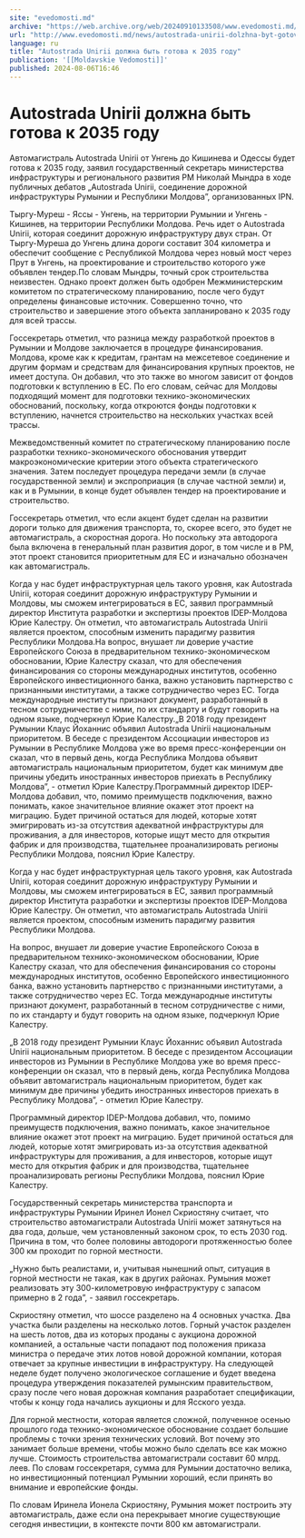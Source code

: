 ```yaml
---
site: "evedomosti.md"
archive: "https://web.archive.org/web/20240910133508/www.evedomosti.md/news/autostrada-unirii-dolzhna-byt-gotova-k-2035-godu"
url: "http://www.evedomosti.md/news/autostrada-unirii-dolzhna-byt-gotova-k-2035-godu"
language: ru
title: "Autostrada Unirii должна быть готова к 2035 году"
publication: '[[Moldavskie Vedomosti]]'
published: 2024-08-06T16:46
---
```


# Autostrada Unirii должна быть готова к 2035 году

Автомагистраль Autostrada Unirii от Унгень до Кишинева и Одессы будет готова к 2035 году, заявил государственный секретарь министерства инфраструктуры и регионального развития РМ Николай Мындра в ходе публичных дебатов „Autostrada Unirii, соединение дорожной инфраструктуры Румынии и Республики Молдова”, организованных IPN.

Тыргу-Муреш - Яссы - Унгень, на территории Румынии и Унгень - Кишинев, на территории Республики Молдова. Речь идет о Autostrada Unirii, которая соединит дорожную инфраструктуру двух стран. От Тыргу-Муреша до Унгень длина дороги составит 304 километра и обеспечит сообщение с Республикой Молдова через новый мост через Прут в Унгень, на проектирование и строительство которого уже объявлен тендер.По словам Мындры, точный срок строительства неизвестен. Однако проект должен быть одобрен Межминистерским комитетом по стратегическому планированию, после чего будут определены финансовые источник. Совершенно точно, что строительство и завершение этого объекта запланировано к 2035 году для всей трассы.

Госсекретарь отметил, что разница между разработкой проектов в Румынии и Молдове заключается в процедуре финансирования. Молдова, кроме как к кредитам, грантам на межсетевое соединение и другим формам и средствам для финансирования крупных проектов, не имеет доступа. Он добавил, что это также во многом зависит от фондов подготовки к вступлению в ЕС. По его словам, сейчас для Молдовы подходящий момент для подготовки технико-экономических обоснований, поскольку, когда откроются фонды подготовки к вступлению, начнется строительство на нескольких участках всей трассы.

Межведомственный комитет по стратегическому планированию после разработки технико-экономического обоснования утвердит макроэкономические критерии этого объекта стратегического значения. Затем последует процедура передачи земли (в случае государственной земли) и экспроприация (в случае частной земли) и, как и в Румынии, в конце будет объявлен тендер на проектирование и строительство.

Госсекретарь отметил, что если акцент будет сделан на развитии дороги только для движения транспорта, то, скорее всего, это будет не автомагистраль, а скоростная дорога. Но поскольку эта автодорога была включена в генеральный план развития дорог, в том числе и в РМ, этот проект становится приоритетным для ЕС и изначально обозначен как автомагистраль.

Когда у нас будет инфраструктурная цель такого уровня, как Autostrada Unirii, которая соединит дорожную инфраструктуру Румынии и Молдовы, мы сможем интегрироваться в ЕС, заявил программный директор Института разработки и экспертизы проектов IDEP-Молдова Юрие Калестру. Он отметил, что автомагистраль Autostrada Unirii является проектом, способным изменить парадигму развития Республики Молдова.На вопрос, внушает ли доверие участие Европейского Союза в предварительном технико-экономическом обосновании, Юрие Калестру сказал, что для обеспечения финансирования со стороны международных институтов, особенно Европейского инвестиционного банка, важно установить партнерство с признанными институтами, а также сотрудничество через ЕС. Тогда международные институты признают документ, разработанный в тесном сотрудничестве с ними, по их стандарту и будут говорить на одном языке, подчеркнул Юрие Калестру.„В 2018 году президент Румынии Клаус Йоханнис объявил Autostrada Unirii национальным приоритетом. В беседе с президентом Ассоциации инвесторов из Румынии в Республике Молдова уже во время пресс-конференции он сказал, что в первый день, когда Республика Молдова объявит автомагистраль национальным приоритетом, будет как минимум две причины убедить иностранных инвесторов приехать в Республику Молдоваˮ, - отметил Юрие Калестру.Программный директор IDEP-Молдова добавил, что, помимо преимуществ подключения, важно понимать, какое значительное влияние окажет этот проект на миграцию. Будет причиной остаться для людей, которые хотят эмигрировать из-за отсутствия адекватной инфраструктуры для проживания, а для инвесторов, которые ищут место для открытия фабрик и для производства, тщательнее проанализировать регионы Республики Молдова, пояснил Юрие Калестру.

Когда у нас будет инфраструктурная цель такого уровня, как Autostrada Unirii, которая соединит дорожную инфраструктуру Румынии и Молдовы, мы сможем интегрироваться в ЕС, заявил программный директор Института разработки и экспертизы проектов IDEP-Молдова Юрие Калестру. Он отметил, что автомагистраль Autostrada Unirii является проектом, способным изменить парадигму развития Республики Молдова.

На вопрос, внушает ли доверие участие Европейского Союза в предварительном технико-экономическом обосновании, Юрие Калестру сказал, что для обеспечения финансирования со стороны международных институтов, особенно Европейского инвестиционного банка, важно установить партнерство с признанными институтами, а также сотрудничество через ЕС. Тогда международные институты признают документ, разработанный в тесном сотрудничестве с ними, по их стандарту и будут говорить на одном языке, подчеркнул Юрие Калестру.

„В 2018 году президент Румынии Клаус Йоханнис объявил Autostrada Unirii национальным приоритетом. В беседе с президентом Ассоциации инвесторов из Румынии в Республике Молдова уже во время пресс-конференции он сказал, что в первый день, когда Республика Молдова объявит автомагистраль национальным приоритетом, будет как минимум две причины убедить иностранных инвесторов приехать в Республику Молдоваˮ, - отметил Юрие Калестру.

Программный директор IDEP-Молдова добавил, что, помимо преимуществ подключения, важно понимать, какое значительное влияние окажет этот проект на миграцию. Будет причиной остаться для людей, которые хотят эмигрировать из-за отсутствия адекватной инфраструктуры для проживания, а для инвесторов, которые ищут место для открытия фабрик и для производства, тщательнее проанализировать регионы Республики Молдова, пояснил Юрие Калестру.

Государственный секретарь министерства транспорта и инфраструктуры Румынии Иринел Ионел Скриостяну считает, что строительство автомагистрали Autostrada Unirii может затянуться на два года, дольше, чем установленный законом срок, то есть 2030 год. Причина в том, что более половины автодороги протяженностью более 300 км проходит по горной местности.

„Нужно быть реалистами, и, учитывая нынешний опыт, ситуация в горной местности не такая, как в других районах. Румыния может реализовать эту 300-километровую инфраструктуру с запасом примерно в 2 года”, - заявил госсекретарь.

Скриостяну отметил, что шоссе разделено на 4 основных участка. Два участка были разделены на несколько лотов. Горный участок разделен на шесть лотов, два из которых проданы с аукциона дорожной компанией, а остальные части попадают под положения приказа министра о передаче этих лотов новой дорожной компании, которая отвечает за крупные инвестиции в инфраструктуру. На следующей неделе будет получено экологическое соглашение и будет введена процедура утверждения показателей румынским правительством, сразу после чего новая дорожная компания разработает спецификации, чтобы к концу года начались аукционы и для Ясского уезда.

Для горной местности, которая является сложной, полученное осенью прошлого года технико-экономическое обоснование создает большие проблемы с точки зрения технических условий. Вот почему это занимает больше времени, чтобы можно было сделать все как можно лучше. Стоимость строительства автомагистрали составит 60 млрд. леев. По словам госсекретаря, сумма для Румынии достаточно велика, но инвестиционный потенциал Румынии хороший, если принять во внимание и европейские фонды.

По словам Иринела Ионела Скриостяну, Румыния может построить эту автомагистраль, даже если она перекрывает многие существующие сегодня инвестиции, в контексте почти 800 км автомагистрали.